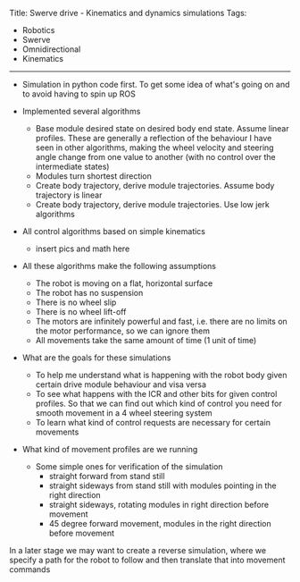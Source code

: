 Title: Swerve drive - Kinematics and dynamics simulations
Tags:

- Robotics
- Swerve
- Omnidirectional
- Kinematics

---

- Simulation in python code first. To get some idea of what's going on and to avoid having to spin up ROS
- Implemented several algorithms
    + Base module desired state on desired body end state. Assume linear profiles. These are generally
      a reflection of the behaviour I have seen in other algorithms, making the wheel velocity and
      steering angle change from one value to another (with no control over the intermediate states)
    + Modules turn shortest direction
    + Create body trajectory, derive module trajectories. Assume body trajectory is linear
    + Create body trajectory, derive module trajectories. Use low jerk algorithms
- All control algorithms based on simple kinematics
    + insert pics and math here

- All these algorithms make the following assumptions
    + The robot is moving on a flat, horizontal surface
    + The robot has no suspension
    + There is no wheel slip
    + There is no wheel lift-off
    + The motors are infinitely powerful and fast, i.e. there are no limits on the motor performance,
      so we can ignore them
    + All movements take the same amount of time (1 unit of time)

- What are the goals for these simulations
    + To help me understand what is happening with the robot body given certain drive module behaviour
      and visa versa
    + To see what happens with the ICR and other bits for given control profiles. So that we can find out
      which kind of control you need for smooth movement in a 4 wheel steering system
    + To learn what kind of control requests are necessary for certain movements

- What kind of movement profiles are we running
    + Some simple ones for verification of the simulation
        * straight forward from stand still
        * straight sideways from stand still with modules pointing in the right direction
        * straight sideways, rotating modules in right direction before movement
        * 45 degree forward movement, modules in the right direction before movement


In a later stage we may want to create a reverse simulation, where we specify a path for the robot
to follow and then translate that into movement commands


